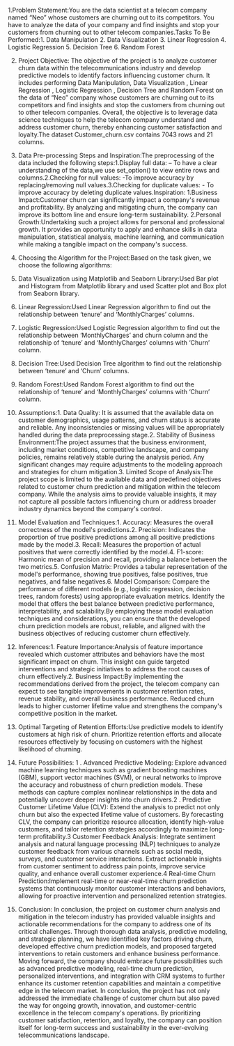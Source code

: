 1.Problem Statement:You are the data scientist at a telecom company named “Neo” whose customers are churning out to its competitors. You have to analyze the data of your company and find insights and stop your customers from churning out to other telecom companies.Tasks To Be Performed:1. Data Manipulation 2. Data Visualization 3. Linear Regression 4. Logistic Regression 5. Decision Tree 6. Random Forest

2. Project Objective: The objective of the project is to analyze customer churn data within the telecommunications industry and develop predictive models to identify factors influencing customer churn. It includes performing Data Manipulation, Data Visualization , Linear Regression , Logistic Regression , Decision Tree and Random Forest on the data of “Neo” company whose customers are churning out to its competitors and find insights and stop the customers from churning out to other telecom companies. Overall, the objective is to leverage data science techniques to help the telecom company understand and address customer churn, thereby enhancing customer satisfaction and loyalty.The dataset Customer_churn.csv contains 7043 rows and 21 columns.

3. Data Pre-processing Steps and Inspiration:The preprocessing of the data included the following steps:1.Display full data: – To have a clear understanding of the data,we use set_option() to view entire rows and columns.2.Checking for null values: -To improve accuracy by replacing/removing null values.3.Checking for duplicate values: - To improve accuracy by deleting duplicate values.Inspiration:
1.Business Impact:Customer churn can significantly impact a company's revenue and profitability. By analyzing and mitigating churn, the company can improve its bottom line and ensure long-term sustainability.
2.Personal Growth:Undertaking such a project allows for personal and professional growth. It provides an opportunity to apply and enhance skills in data manipulation, statistical analysis, machine learning, and communication while making a tangible impact on the company's success.

4. Choosing the Algorithm for the Project:Based on the task given, we choose the following algorithms:
1. Data Visualization using Matplotlib and Seaborn Library:Used Bar plot and Histogram from Matplotlib library and used Scatter plot and Box plot from Seaborn library.
2. Linear Regression:Used Linear Regression algorithm to find out the relationship between ‘tenure’ and ‘MonthlyCharges’ columns.
3. Logistic Regression:Used Logistic Regression algorithm to find out the relationship between ‘MonthlyCharges’ and churn column and the relationship of ‘tenure’ and ‘MonthlyCharges’ columns with ‘Churn’ column.
4. Decision Tree:Used Decision Tree algorithm to find out the relationship between ‘tenure’ and ‘Churn’ columns.
5. Random Forest:Used Random Forest algorithm to find out the relationship of ‘tenure’ and ‘MonthlyCharges’ columns with ‘Churn’ column.

5. Assumptions:1. Data Quality:
It is assumed that the available data on customer demographics, usage patterns, and churn status is accurate and reliable. Any inconsistencies or missing values will be appropriately handled during the data preprocessing stage.2. Stability of Business Environment:The project assumes that the business environment, including market conditions, competitive landscape, and company policies, remains relatively stable during the analysis period. Any significant changes may require adjustments to the modeling approach and strategies for churn mitigation.3. Limited Scope of Analysis:The project scope is limited to the available data and predefined objectives related to customer churn prediction and mitigation within the telecom company. While the analysis aims to provide valuable insights, it may not capture all possible factors influencing churn or address broader industry dynamics beyond the company's control.

6. Model Evaluation and Techniques:1. Accuracy: Measures the overall correctness of the model's predictions.2. Precision: Indicates the proportion of true positive predictions among all positive predictions made by the model.3. Recall: Measures the proportion of actual positives that were correctly identified by the model.4. F1-score: Harmonic mean of precision and recall, providing a balance between the two metrics.5. Confusion Matrix: Provides a tabular representation of the model's performance, showing true positives, false positives, true negatives, and false negatives.6. Model Comparison: Compare the performance of different models (e.g., logistic regression, decision trees, random forests) using appropriate evaluation metrics. Identify the model that offers the best balance between predictive performance, interpretability, and scalability.By employing these model evaluation techniques and considerations, you can ensure that the developed churn prediction models are robust, reliable, and aligned with the business objectives of reducing customer churn effectively.

7. Inferences:1. Feature Importance:Analysis of feature importance revealed which customer attributes and behaviors have the most significant impact on churn. This insight can guide targeted interventions and strategic initiatives to address the root causes of churn effectively.2. Business Impact:By implementing the recommendations derived from the project, the telecom company can expect to see tangible improvements in customer retention rates, revenue stability, and overall business performance. Reduced churn leads to higher customer lifetime value and strengthens the company's competitive position in the market.
3. Optimal Targeting of Retention Efforts:Use predictive models to identify customers at high risk of churn. Prioritize retention efforts and allocate resources effectively by focusing on customers with the highest likelihood of churning.

8. Future Possibilities:
1 . Advanced Predictive Modeling: Explore advanced machine learning techniques such as gradient boosting machines (GBM), support vector machines (SVM), or neural networks to improve the accuracy and robustness of churn prediction models. These methods can capture complex nonlinear relationships in the data and potentially uncover deeper insights into churn drivers.2 . Predictive Customer Lifetime Value (CLV): Extend the analysis to predict not only churn but also the expected lifetime value of customers. By forecasting CLV, the company can prioritize resource allocation, identify high-value customers, and tailor retention strategies accordingly to maximize long-term profitability.3 Customer Feedback Analysis: Integrate sentiment analysis and natural language processing (NLP) techniques to analyze customer feedback from various channels such as social media, surveys, and customer service interactions. Extract actionable insights from customer sentiment to address pain points, improve service quality, and enhance overall customer experience.4 Real-time Churn Prediction:Implement real-time or near-real-time churn prediction systems that continuously monitor customer interactions and behaviors, allowing for proactive intervention and personalized retention strategies.

9. Conclusion:
In conclusion, the project on customer churn analysis and mitigation in the telecom industry has provided valuable insights and actionable recommendations for the company to address one of its critical challenges. Through thorough data analysis, predictive modeling, and strategic planning, we have identified key factors driving churn, developed effective churn prediction models, and proposed targeted interventions to retain customers and enhance business performance.
Moving forward, the company should embrace future possibilities such as advanced predictive modeling, real-time churn prediction, personalized interventions, and integration with CRM systems to further enhance its customer retention capabilities and maintain a competitive edge in the telecom market.
In conclusion, the project has not only addressed the immediate challenge of customer churn but also paved the way for ongoing growth, innovation, and customer-centric excellence in the telecom company's operations. By prioritizing customer satisfaction, retention, and loyalty, the company can position itself for long-term success and sustainability in the ever-evolving telecommunications landscape.
